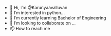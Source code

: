- 👋 Hi, I’m @Karunyaavalluvan
- 👀 I’m interested in python...
- 🌱 I’m currently learning Bachelor of Engineering
- 💞️ I’m looking to collaborate on ...
- 📫 How to reach me 

<!---
Karunyaavalluvan/Karunyaavalluvan is a ✨ special ✨ repository because its `README.md` (this file) appears on your GitHub profile.
You can click the Preview link to take a look at your changes.
--->
